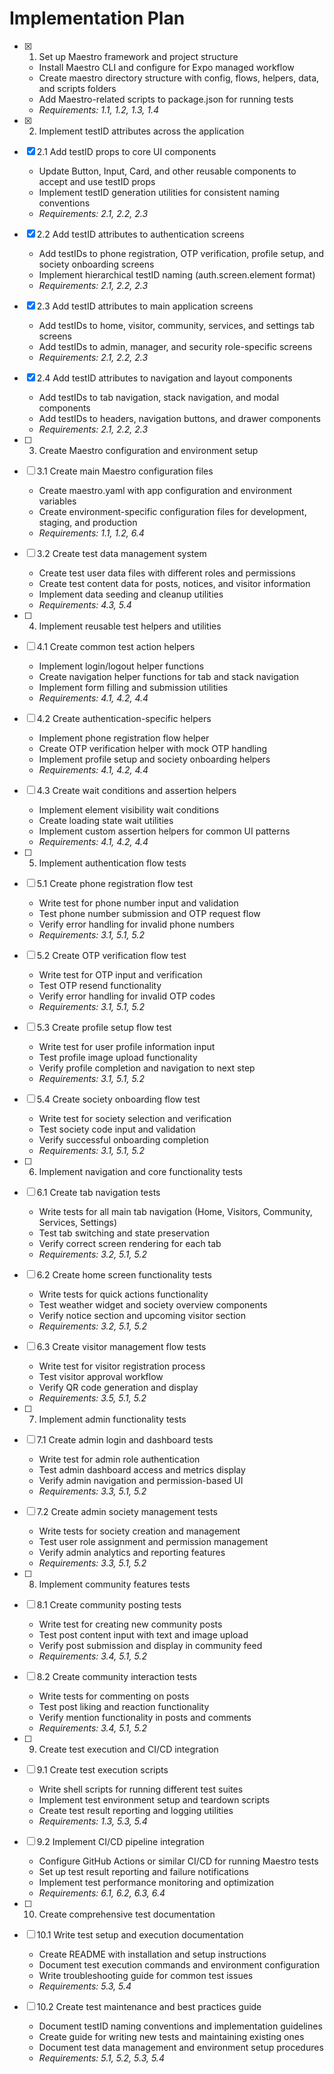 # Implementation Plan

- [x] 1. Set up Maestro framework and project structure
  - Install Maestro CLI and configure for Expo managed workflow
  - Create maestro directory structure with config, flows, helpers, data, and scripts folders
  - Add Maestro-related scripts to package.json for running tests
  - _Requirements: 1.1, 1.2, 1.3, 1.4_

- [x] 2. Implement testID attributes across the application
- [x] 2.1 Add testID props to core UI components
  - Update Button, Input, Card, and other reusable components to accept and use testID props
  - Implement testID generation utilities for consistent naming conventions
  - _Requirements: 2.1, 2.2, 2.3_

- [x] 2.2 Add testID attributes to authentication screens
  - Add testIDs to phone registration, OTP verification, profile setup, and society onboarding screens
  - Implement hierarchical testID naming (auth.screen.element format)
  - _Requirements: 2.1, 2.2, 2.3_

- [x] 2.3 Add testID attributes to main application screens
  - Add testIDs to home, visitor, community, services, and settings tab screens
  - Add testIDs to admin, manager, and security role-specific screens
  - _Requirements: 2.1, 2.2, 2.3_

- [x] 2.4 Add testID attributes to navigation and layout components
  - Add testIDs to tab navigation, stack navigation, and modal components
  - Add testIDs to headers, navigation buttons, and drawer components
  - _Requirements: 2.1, 2.2, 2.3_

- [ ] 3. Create Maestro configuration and environment setup
- [ ] 3.1 Create main Maestro configuration files
  - Create maestro.yaml with app configuration and environment variables
  - Create environment-specific configuration files for development, staging, and production
  - _Requirements: 1.1, 1.2, 6.4_

- [ ] 3.2 Create test data management system
  - Create test user data files with different roles and permissions
  - Create test content data for posts, notices, and visitor information
  - Implement data seeding and cleanup utilities
  - _Requirements: 4.3, 5.4_

- [ ] 4. Implement reusable test helpers and utilities
- [ ] 4.1 Create common test action helpers
  - Implement login/logout helper functions
  - Create navigation helper functions for tab and stack navigation
  - Implement form filling and submission utilities
  - _Requirements: 4.1, 4.2, 4.4_

- [ ] 4.2 Create authentication-specific helpers
  - Implement phone registration flow helper
  - Create OTP verification helper with mock OTP handling
  - Implement profile setup and society onboarding helpers
  - _Requirements: 4.1, 4.2, 4.4_

- [ ] 4.3 Create wait conditions and assertion helpers
  - Implement element visibility wait conditions
  - Create loading state wait utilities
  - Implement custom assertion helpers for common UI patterns
  - _Requirements: 4.1, 4.2, 4.4_

- [ ] 5. Implement authentication flow tests
- [ ] 5.1 Create phone registration flow test
  - Write test for phone number input and validation
  - Test phone number submission and OTP request flow
  - Verify error handling for invalid phone numbers
  - _Requirements: 3.1, 5.1, 5.2_

- [ ] 5.2 Create OTP verification flow test
  - Write test for OTP input and verification
  - Test OTP resend functionality
  - Verify error handling for invalid OTP codes
  - _Requirements: 3.1, 5.1, 5.2_

- [ ] 5.3 Create profile setup flow test
  - Write test for user profile information input
  - Test profile image upload functionality
  - Verify profile completion and navigation to next step
  - _Requirements: 3.1, 5.1, 5.2_

- [ ] 5.4 Create society onboarding flow test
  - Write test for society selection and verification
  - Test society code input and validation
  - Verify successful onboarding completion
  - _Requirements: 3.1, 5.1, 5.2_

- [ ] 6. Implement navigation and core functionality tests
- [ ] 6.1 Create tab navigation tests
  - Write tests for all main tab navigation (Home, Visitors, Community, Services, Settings)
  - Test tab switching and state preservation
  - Verify correct screen rendering for each tab
  - _Requirements: 3.2, 5.1, 5.2_

- [ ] 6.2 Create home screen functionality tests
  - Write tests for quick actions functionality
  - Test weather widget and society overview components
  - Verify notice section and upcoming visitor section
  - _Requirements: 3.2, 5.1, 5.2_

- [ ] 6.3 Create visitor management flow tests
  - Write test for visitor registration process
  - Test visitor approval workflow
  - Verify QR code generation and display
  - _Requirements: 3.5, 5.1, 5.2_

- [ ] 7. Implement admin functionality tests
- [ ] 7.1 Create admin login and dashboard tests
  - Write test for admin role authentication
  - Test admin dashboard access and metrics display
  - Verify admin navigation and permission-based UI
  - _Requirements: 3.3, 5.1, 5.2_

- [ ] 7.2 Create admin society management tests
  - Write tests for society creation and management
  - Test user role assignment and permission management
  - Verify admin analytics and reporting features
  - _Requirements: 3.3, 5.1, 5.2_

- [ ] 8. Implement community features tests
- [ ] 8.1 Create community posting tests
  - Write test for creating new community posts
  - Test post content input with text and image upload
  - Verify post submission and display in community feed
  - _Requirements: 3.4, 5.1, 5.2_

- [ ] 8.2 Create community interaction tests
  - Write tests for commenting on posts
  - Test post liking and reaction functionality
  - Verify mention functionality in posts and comments
  - _Requirements: 3.4, 5.1, 5.2_

- [ ] 9. Create test execution and CI/CD integration
- [ ] 9.1 Create test execution scripts
  - Write shell scripts for running different test suites
  - Implement test environment setup and teardown scripts
  - Create test result reporting and logging utilities
  - _Requirements: 1.3, 5.3, 5.4_

- [ ] 9.2 Implement CI/CD pipeline integration
  - Configure GitHub Actions or similar CI/CD for running Maestro tests
  - Set up test result reporting and failure notifications
  - Implement test performance monitoring and optimization
  - _Requirements: 6.1, 6.2, 6.3, 6.4_

- [ ] 10. Create comprehensive test documentation
- [ ] 10.1 Write test setup and execution documentation
  - Create README with installation and setup instructions
  - Document test execution commands and environment configuration
  - Write troubleshooting guide for common test issues
  - _Requirements: 5.3, 5.4_

- [ ] 10.2 Create test maintenance and best practices guide
  - Document testID naming conventions and implementation guidelines
  - Create guide for writing new tests and maintaining existing ones
  - Document test data management and environment setup procedures
  - _Requirements: 5.1, 5.2, 5.3, 5.4_
